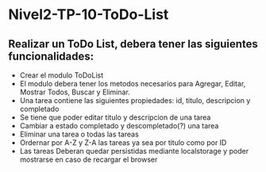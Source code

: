 # Nivel2-TP-10-ToDo-List

## Realizar un ToDo List, debera tener las siguientes funcionalidades:

* Crear el modulo ToDoList
* El modulo debera tener los metodos necesarios para Agregar, Editar, Mostrar Todos, Buscar y Eliminar.
* Una tarea contiene las siguientes propiedades: id, titulo, descripcion y completado
* Se tiene que poder editar titulo y descripcion de una tarea
* Cambiar a estado completado y descompletado(?) una tarea
* Eliminar una tarea o todas las tareas
* Ordernar por A-Z y Z-A las tareas ya sea por titulo como por ID
* Las tareas Deberan quedar persistidas mediante localstorage y poder mostrarse en caso de recargar el browser
